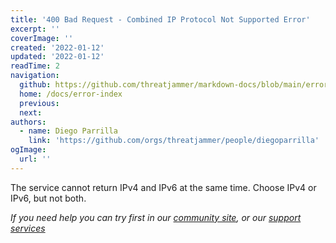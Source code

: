 ```yaml
---
title: '400 Bad Request - Combined IP Protocol Not Supported Error'
excerpt: ''
coverImage: ''
created: '2022-01-12'
updated: '2022-01-12'
readTime: 2
navigation:
  github: https://github.com/threatjammer/markdown-docs/blob/main/error-combined-ip-protocol-not-supported.md
  home: /docs/error-index
  previous: 
  next:
authors:
  - name: Diego Parrilla
    link: 'https://github.com/orgs/threatjammer/people/diegoparrilla'
ogImage:
  url: ''
---
```


The service cannot return IPv4 and IPv6 at the same time. Choose IPv4 or IPv6, but not both.


*If you need help you can try first in our [community site](/community), or our [support services](/support)*
